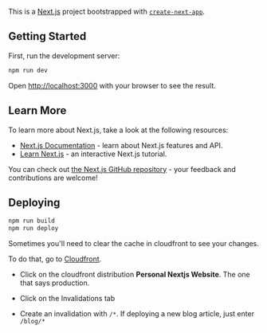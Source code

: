 This is a [Next.js](https://nextjs.org/) project bootstrapped with [`create-next-app`](https://github.com/vercel/next.js/tree/canary/packages/create-next-app).

## Getting Started

First, run the development server:

```bash
npm run dev
```

Open [http://localhost:3000](http://localhost:3000) with your browser to see the result.

## Learn More

To learn more about Next.js, take a look at the following resources:

- [Next.js Documentation](https://nextjs.org/docs) - learn about Next.js features and API.
- [Learn Next.js](https://nextjs.org/learn) - an interactive Next.js tutorial.

You can check out [the Next.js GitHub repository](https://github.com/vercel/next.js/) - your feedback and contributions are welcome!

## Deploying

```bash
npm run build
npm run deploy
```

Sometimes you'll need to clear the cache in cloudfront to see your changes.

To do that, go to [Cloudfront](https://console.aws.amazon.com/cloudfront).

* Click on the cloudfront distribution **Personal Nextjs Website**.  The one that says production.

* Click on the Invalidations tab

* Create an invalidation with `/*`.  If deploying a new blog article, just enter `/blog/*`